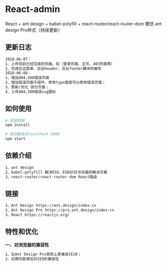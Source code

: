 # React-admin
React + ant design + babel-polyfill + react-router/react-router-dom 模仿 ant design Pro样式（持续更新）

## 更新日志

``` bash
2018-06-07：
1、上传目前已经完成的页面。如（登录页面、主页、403页面等）
2、完成左边菜单、后台header、后台footer模块的编写
2018-06-08：
1、增加404,500错误页面
2、增加错误页面子组件，修改type值就可以修改错误页面；
3、更新/优化 部分页面；
4、上传404,500错误svg图标
```

## 如何使用
``` bash
# 安装依赖
npm install

# 启动服务在localhost:3000
npm start
```

## 依赖介绍
``` bash
1、ant design 
2、babel-polyfill 解决ES5、ES6对IE浏览器的解决方案
3、react-router/react-router-dom React路由
```

## 链接
``` bash
1、Ant Design https://ant.design/index-cn
2、Ant Design Pro https://pro.ant.design/index-cn
3、React https://reactjs.org/
```
## 特性和优化
**一、对浏览器的兼容性**
``` bash
1、比Ant Design Pro官网上更兼容IE10；
2、后期可能增加对IE9的兼容性
```

